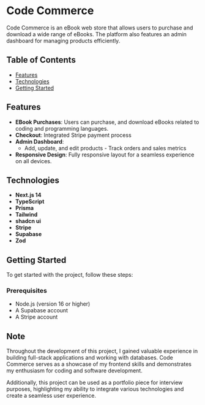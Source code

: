 # Code Commerce

Code Commerce is an eBook web store that allows users to purchase and download a wide range of eBooks. The platform also features an admin dashboard for managing products efficiently.

## Table of Contents

- [Features](#features)
- [Technologies](#technologies)
- [Getting Started](#getting-started)

## Features

- **EBook Purchases**: Users can purchase, and download eBooks related to coding and programming languages.
- **Checkout**: Integrated Stripe payment process
- **Admin Dashboard**: 
  - Add, update, and edit products - Track orders and sales metrics
- **Responsive Design**: Fully responsive layout for a seamless experience on all devices.

## Technologies

- **Next.js 14** 
- **TypeScript**
- **Prisma**
- **Tailwind**
- **shadcn ui**
- **Stripe**
- **Supabase**
- **Zod**


## Getting Started

To get started with the project, follow these steps:

### Prerequisites

- Node.js (version 16 or higher)
- A Supabase account
- A Stripe account

## Note

Throughout the development of this project, I gained valuable experience in building full-stack applications and working with databases. Code Commerce serves as a showcase of my frontend skills and demonstrates my enthusiasm for coding and software development. 

Additionally, this project can be used as a portfolio piece for interview purposes, highlighting my ability to integrate various technologies and create a seamless user experience.

